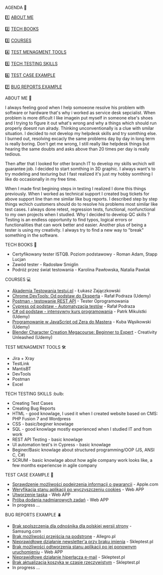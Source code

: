 

<a name="">AGENDA :pencil:</a>

:one: [ABOUT ME](#aboutme)

2️⃣ [TECH BOOKS](#techbooks)

:three: [COURSES](#courses)

:four: [TEST MENAGMENT TOOLS](#tools)

5️⃣ [TECH TESTING SKILLS](#skills)

:six: [TEST CASE EXAMPLE](#TCE)

:seven: [BUG REPORTS EXAMPLE](#BRE)

<a name="aboutme">ABOUT ME :mag_right:</a>


I always feeling good when I help somoeone resolve his problem with software or hardware that's why i worked as service desk sepcialist. When problem is more dificult I like imagein put myself in someone else's shoes and I trying to figure it out what's wrong and why a things which should run properly doesnt run alrady. Thinking unconventionally is a clue with smilar situation. I decided to not develop my helpdesk skills and try somthing else. I burned out, resolving excacly the same problems day by day in long term is really boring. Don't get me wrong, I still really like helpdesk things but hearing the same doubts and asks above than 20 times per day is really tedious.

Then after that I looked for other branch IT to develop my skills wchich will guarantee job. I decided to start somthing in 3D graphic. I always want's to try modeling and texturing but I fast realized it's just my hobby somthing I like do occasionally in my free time. 


When I made first begining steps in testing I realized I done this things previously. When I worked as technical support I created bug tickets for above support line than me similar like bug reports. I described step by step things wchich customers should do to resolve his problems most similar like test cases. I always done retest, regression tests, functional, nonfunctional to my own projects when I studied. Why I decided to develop QC skills ? Testing is an endless opportunity to find typos, logical errors or functionalities that can work better and easier. Another plus of being a tester is using my creativity. I always try to find a new way to "break" something in the software.

<a name="techbooks">TECH BOOKS :book:</a>
<ul>
<li>Certyfikowany tester ISTQB. Poziom podstawowy - Roman Adam, Stapp Lucjan </li>
<li>Zawód tester - Radosław Smiglin</li>
<li>Podróż przez świat testowania - Karolina Pawłowska, Natalia Pawlak</li>
</ul>

<a name="courses">COURSES :computer:</a>
<ul>
<li><a href="https://testuj.pl">Akademia Testowania testuj.pl</a> - Łukasz Zajączkowski</li>
<li><a href="https://www.udemy.com/course/chrome-devtools-od-podstaw-do-eksperta/">Chrome DevTools: Od podstaw do Eksperta</a> - Rafał Podraza (Udemy)</li>
<li><a href="https://www.udemy.com/course/kurs-postman/">Postman - testowanie REST API</a> - Tester Oprogramowania</li>
<li><a href="https://www.udemy.com/course/cypress-od-podstaw/">Cypress od podstaw - Automatyzacja testów</a> - Rafał Podraza</li>
<li><a href="https://www.udemy.com/course/kurs-c-sharp-od-podstaw">C# od podstaw - intensywny kurs programowania</a> - Patrk Mikulstki (Udemy)</li>
<li><a href="https://www.udemy.com/course/kurs-programowanie-w-javascript-od-zera-do-mastera">Programowanie w JavaScript od Zera do Mastera</a> - Kuba Wąsikowski (Udemy)</li>
<li><a href="https://www.udemy.com/course/blender-character-creation-megacourse-beginner-to-expert">Blender Character Creation Megacourse: Beginner to Expert</a> - Creativity Unleashed (Udemy)</li>
</ul>

<a name="tools">TEST MENAGMENT TOOLS 🛠️</a>
<ul>
<li>Jira + Xray</li>
<li>TestLink</li>
<li>MantisBT</li>
<li>DevTools</li>
<li>Postman</li>
<li>Excel</li>
</ul>
<a name="skills">TECH TESTING SKILLS :bulb:</a>
<ul>
  <li>Creating Test Cases</li>
  <li>Creating Bug Reports</li>
  <li>HTML - good knowlage, I used it when I created website based on CMS: PHP Fusion 7 and Wordpress</li> 
  <li>CSS - basic/beginer knowlage </li>
  <li>SQL - good knowlage mostly experienced when I studied IT and from work </li>
  <li>REST API Testing - basic knowlage</li>
  <li>UI automation test's in Cypress - basic knowlage</li>
  <li>Beginer/Basic knowlage about structured programming/OOP (JS, ANSI C, C#)</li>
  <li>SCRUM - basic knowlage about how agile company work looks like, a few months experiencse in agile company</li>
</ul>

<a name="TCE">TEST CASE EXAMPLE :page_with_curl:</a>
<ul>
<li><a href="https://drive.google.com/file/d/1YYm9NS2ykpA6GD-H-tLS2p71ykGnF38q/view?usp=sharing"> Sprawdzenie możliwości podejrzenia informacji o gwarancji</a> - Apple.com</li>
<li><a href="https://drive.google.com/file/d/1O0ku4ciM6JvBQnhbCQT0DsPc4TvUOxzK/view?usp=sharingY"> Weryfikacja stanu aplikacji po wyczyszczeniu cookies</a> - Web APP</li>
<li><a href="https://drive.google.com/file/d/11VM_iNDGfHXjgeGdpQxzJxt16Sc32uoq/view?usp=sharing">Utworzenie taska</a> - Web APP</li>
<li><a href="https://drive.google.com/file/d/1GAr_AXUxh6u96Flvhz3GY7mj26dN6g7I/view?usp=sharing">Próba dodania nadmiarowych zadań</a> - Web APP</li>
<li>In progress ...</li>
</ul>

<a name="BRE">BUG REPORTS EXAMPLE :beetle:</a>
  
<ul>
<li><a href="https://drive.google.com/file/d/1R8ff4BD-6C3Lu8R4wtxM7e1o5PRj3R7Z/view?usp=sharing">Brak spolszczenia dla odnośnika dla polskiej wersji strony</a> - Samsung.com</li>
<li><a href="https://drive.google.com/file/d/187ZUiVl_HymqX0tVFV-hpM-XUfyZma10/view?usp=sharing">Brak możliwości przejścia na podstronę</a> - Allegro.pl</li>
<li><a href="https://drive.google.com/file/d/1TFUx1HSuDsbhZuv6cEDOiyEXKxusKb6a/view?usp=sharing">Nieprawidłowe działanie newsletter'a przy braku imienia</a> - Skleptest.pl</li>
<li><a href="https://drive.google.com/file/d/1J-LogWTKIycH8N0SK3OT4yAq_AFhQIZg/view?usp=sharing">Brak możliwości odtworzenia stanu aplikacji po jej ponownym uruchomieniu</a> - Web APP </li>
<li><a href="https://drive.google.com/file/d/1aFLOxSaKWEbvLqnevdh8ujwdf8qR4DNA/view?usp=sharing">Nieprawidłowe działanie hiperłącza e-mail</a> - Skleptest.pl</li>
<li><a href="https://drive.google.com/file/d/1BWlsXvyAHMoRyRlyYXxpNa8qHKfW2OM4/view?usp=sharing">Brak aktualizacja koszyka w czasie rzeczywistym</a> - Skleptest.pl</li>
<li>In progress ...</li>
</ul>

